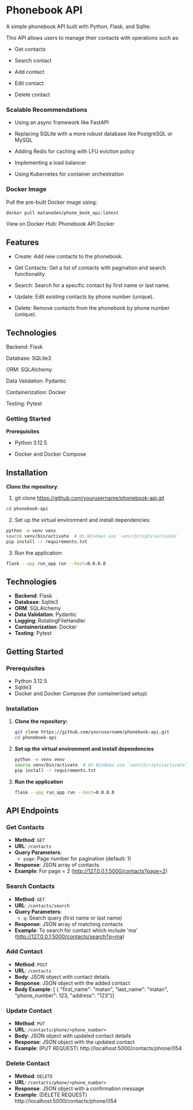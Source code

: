 # Phonebook API

A simple phonebook API built with Python, Flask, and Sqlite.

This API allows users to manage their contacts with operations such as:

- Get contacts

- Search contact

- Add contact

- Edit contact

- Delete contact

### Scalable Recommendations

- Using an async framework like FastAPI

- Replacing SQLite with a more robust database like PostgreSQL or MySQL

- Adding Redis for caching with LFU eviction policy

- Implementing a load balancer

- Using Kubernetes for container orchestration

### Docker Image
Pull the pre-built Docker image using:

```bash
docker pull mataneden/phone_book_api:latest
```
View on Docker Hub: Phonebook API Docker

## Features
- Create: Add new contacts to the phonebook.
  
- Get Contacts: Get a list of contacts with pagination and search functionality.
 
- Search: Search for a specific contact by first name or last name.
  
- Update: Edit existing contacts by phone number (unique).
  
- Delete: Remove contacts from the phonebook by phone number (unique).

## Technologies

Backend: Flask

Database: SQLite3

ORM: SQLAlchemy

Data Validation: Pydantic

Containerization: Docker

Testing: Pytest

### Getting Started
**Prerequisites**
- Python 3.12.5
  
- Docker and Docker Compose

## Installation
**Clone the repository**:

1. git clone https://github.com/yourusername/phonebook-api.git
   
```bash
cd phonebook-api
```

2. Set up the virtual environment and install dependencies:

```bash  
python -m venv venv
source venv/bin/activate  # On Windows use `venv\Scripts\activate`
pip install -r requirements.txt
```

3. Run the application:
```bash 
flask --app run_app run --host=0.0.0.0
```

## Technologies

- **Backend**: Flask
- **Database**: Sqlite3
- **ORM**: SQLAlchemy
- **Data Validation**: Pydantic
- **Logging**: RotatingFileHandler
- **Containerization**: Docker
- **Testing**: Pytest

## Getting Started

### Prerequisites

- Python 3.12.5
- Sqlite3
- Docker and Docker Compose (for containerized setup)

### Installation

1. **Clone the repository:**

   ```bash
   git clone https://github.com/yourusername/phonebook-api.git
   cd phonebook-api

2. **Set up the virtual environment and install dependencies**
      ```bash
   python -m venv venv
   source venv/bin/activate  # On Windows use `venv\Scripts\activate`
   pip install -r requirements.txt

3. **Run the application**
      ```bash 
   flask --app run_app run --host=0.0.0.0

## API Endpoints

### Get Contacts

- **Method**: `GET`
- **URL**: `/contacts`
- **Query Parameters**:
  - `page`: Page number for pagination (default: 1)
- **Response**: JSON array of contacts
- **Example**: For page = 2 (http://127.0.0.1:5000/contacts?page=2)

### Search Contacts

- **Method**: `GET`
- **URL**: `/contacts/search`
- **Query Parameters**:
  - `q`: Search query (first name or last name)
- **Response**: JSON array of matching contacts
- **Example**: To search for contact which include 'ma' (http://127.0.0.1:5000/contacts/search?q=ma)
### Add Contact

- **Method**: `POST`
- **URL**: `/contacts`
- **Body**: JSON object with contact details
- **Response**: JSON object with the added contact
- **Body Example**: [
    {
        "first_name": "matan",
        "last_name": "matan",
        "phone_number": 123,
        "address": "123"}]

### Update Contact

- **Method**: `PUT`
- **URL**: `/contacts/phone/<phone_number>`
- **Body**: JSON object with updated contact details
- **Response**: JSON object with the updated contact
- **Example**: (PUT REQUEST) http://localhost:5000/contacts/phone/054

### Delete Contact

- **Method**: `DELETE`
- **URL**: `/contacts/phone/<phone_number>`
- **Response**: JSON object with a confirmation message
- **Example**: (DELETE REQUEST) http://localhost:5000/contacts/phone/054


